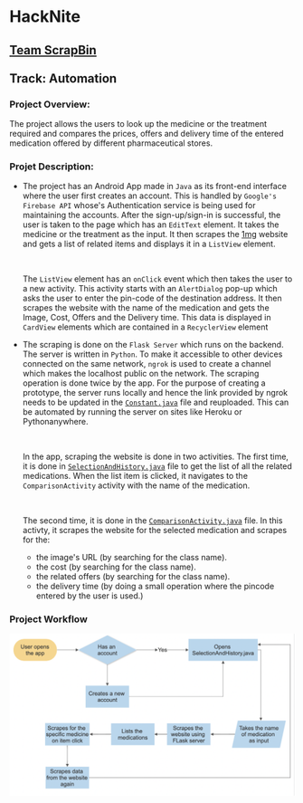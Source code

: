 # HackNite
<h2><u>Team ScrapBin</u>
<br><br>
Track: Automation</h2>
<h3>Project Overview:</h3>
<p>The project allows the users to look up the medicine or the treatment required and compares the prices, offers and delivery time of the entered medication offered by different pharmaceutical stores.</p>
<h3>Projet Description:</h3>
<ul>
  <li>
    <p>The project has an Android App made in <code>Java</code> as its front-end interface where the user first creates an account. This is handled by <code>Google's Firebase API</code> whose's Authentication service is being used for maintaining the accounts. After the sign-up/sign-in is successful, the user is taken to the page which has an <code>EditText</code> element. It takes the medicine or the treatment as the input. It then scrapes the <a href="1mg.com">1mg</a> website and gets a list of related items and displays it in a <code>ListView</code> element.</p>
    <br>
    <p>The <code>ListView</code> element has an <code>onClick</code> event which then takes the user to a new activity. This activity starts with an <code>AlertDialog</code> pop-up which asks the user to enter the pin-code of the destination address. It then scrapes the website with the name of the medication and gets the Image, Cost, Offers and the Delivery time. This data is displayed in <code>CardView</code> elements which are contained in a <code>RecyclerView</code> element</p>
  </li>
  <li>
    <p>The scraping is done on the <code>Flask Server</code> which runs on the backend. The server is written in <code>Python</code>. To make it accessible to other devices connected on the same network, <code>ngrok</code> is used to create a channel which makes the localhost public on the network. The scraping operation is done twice by the app. For the purpose of creating a prototype, the server runs locally and hence the link provided by ngrok needs to be updated in the <code><a href="https://github.com/SoardRaspi/HackNite/blob/main/Android%20App/app/src/main/java/com/example/hacknite/Constants.java">Constant.java</a></code> file and reuploaded. This can be automated by running the server on sites like Heroku or Pythonanywhere.</p>
    <br>
    <p>In the app, scraping the website is done in two activities. The first time, it is done in <code><a href="https://github.com/SoardRaspi/HackNite/blob/main/Android%20App/app/src/main/java/com/example/hacknite/SelectionAndHistory.java">SelectionAndHistory.java</a></code> file to get the list of all the related medications. When the list item is clicked, it navigates to the <code>ComparisonActivity</code> activity with the name of the medication.</p>
    <br>
    <p>The second time, it is done in the <code><a href="https://github.com/SoardRaspi/HackNite/blob/main/Android%20App/app/src/main/java/com/example/hacknite/ComparisonActivity.java">ComparisonActivity.java</a></code> file. In this activty, it scrapes the website for the selected medication and scrapes for the:</p>
    <ul>
      <li>the image's URL (by searching for the class name).</li>
      <li>the cost (by searching for the class name).</li>
      <li>the related offers (by searching for the class name).</li>
      <li>the delivery time (by doing a small operation where the pincode entered by the user is used.)</li>
    </ul>
  </li>
</ul>
<h3>Project Workflow</h3>
<img alt="flowchart" src="https://github.com/SoardRaspi/HackNite/blob/main/Screenshot%202023-04-18%20at%2012.04.10%20AM.png">
